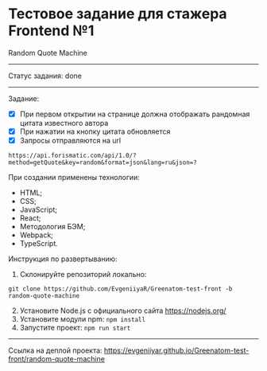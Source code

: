 # Тестовое задание для стажера Frontend №1 #

Random Quote Machine

---

Статус задания: done

---

Задание:
- [x] При первом открытии на странице должна отображать рандомная цитата известного автора
- [x] При нажатии на кнопку цитата обновляется
- [x] Запросы отправляются на url

`https://api.forismatic.com/api/1.0/?method=getQuote&key=random&format=json&lang=ru&json=?`


При создании применены технологии:
* HTML;
* CSS;
* JavaScript;
* React;
* Методология БЭМ;
* Webpack;
* TypeScript.

Инструкция по развертыванию:
1. Склонируйте репозиторий локально:

`git clone https://github.com/EvgeniiyaR/Greenatom-test-front -b random-quote-machine`


2. Установите Node.js с официального сайта https://nodejs.org/
3. Установите модули npm: `npm install`
4. Запустите проект: `npm run start`

---

Ссылка на деплой проекта: https://evgeniiyar.github.io/Greenatom-test-front/random-quote-machine
